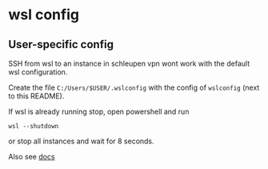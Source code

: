 # wsl config

## User-specific config

SSH from wsl to an instance in schleupen vpn wont
work with the default wsl configuration.

Create the file `C:/Users/$USER/.wslconfig` with
the config of `wslconfig` (next to this README).

If wsl is already running stop, open powershell
and run

`wsl --shutdown`

or stop all instances and wait for 8 seconds.

Also see [docs](https://learn.microsoft.com/en-us/windows/wsl/wsl-config#main-wsl-settings)
